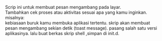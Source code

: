 Scrip ini untuk membuat pesan mengambang pada layar.
<br/>
Tambahkan cek proses atau aktivitas sesuai apa yang kamu inginkan.
misalnya:<br/>
kebiasaan buruk kamu membuka aplikasi tertentu.
skrip akan membuat pesan mengambang sekian detik (toast message).
pasang salah satu versi aplikasinya.
lalu buat berkas skrip shell ,simpan di init.d.
